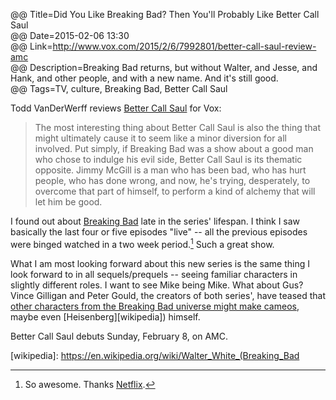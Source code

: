 @@ Title=Did You Like Breaking Bad? Then You'll Probably Like Better Call Saul  
@@ Date=2015-02-06 13:30  
@@ Link=http://www.vox.com/2015/2/6/7992801/better-call-saul-review-amc  
@@ Description=Breaking Bad returns, but without Walter, and Jesse, and Hank, and other people, and with a new name. And it's still good.  
@@ Tags=TV, culture, Breaking Bad, Better Call Saul  

Todd VanDerWerff reviews [Better Call Saul][imdb] for Vox:
>The most interesting thing about Better Call Saul is also the thing that might ultimately cause it to seem like a minor diversion for all involved. Put simply, if Breaking Bad was a show about a good man who chose to indulge his evil side, Better Call Saul is its thematic opposite. Jimmy McGill is a man who has been bad, who has hurt people, who has done wrong, and now, he's trying, desperately, to overcome that part of himself, to perform a kind of alchemy that will let him be good.

I found out about [Breaking Bad][imdb 2] late in the series' lifespan. I think I saw basically the last four or five episodes "live" -- all the previous episodes were binged watched in a two week period.[^nf] Such a great show.

What I am most looking forward about this new series is the same thing I look forward to in all sequels/prequels -- seeing familiar characters in slightly different roles. I want to see Mike being Mike. What about Gus? Vince Gilligan and Peter Gould, the creators of both series', have teased that [other characters from the Breaking Bad universe might make cameos][avclub], maybe even [Heisenberg][wikipedia]) himself. 

Better Call Saul debuts Sunday, February 8, on AMC.

[^nf]: So awesome. Thanks [Netflix][netflix].

[avclub]: http://www.avclub.com/article/yes-embetter-call-saulem-will-have-cameos-from-oth-104310
[imdb]: http://www.imdb.com/title/tt3032476/?ref_=nv_sr_1
[imdb 2]: http://www.imdb.com/title/tt0903747/?ref_=nv_sr_1
[netflix]: http://www.netflix.com/search/breaking%20bad
[wikipedia]: https://en.wikipedia.org/wiki/Walter_White_(Breaking_Bad
